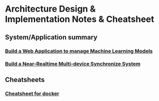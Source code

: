 # Architecture Design & Implementation Notes & Cheatsheet

## System/Application summary
### [Build a Web Application to manage Machine Learning Models](./WebAppForManageModels.md)
### [Build a Near-Realtime Multi-device Synchronize System](./RealTimeSynchronizeSystem.md)


## Cheatsheets
### [Cheatsheet for docker](./docker-cheatsheet.md)
